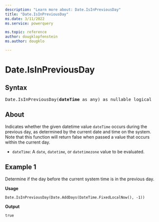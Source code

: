 ```yaml
---
description: "Learn more about: Date.IsInPreviousDay"
title: "Date.IsInPreviousDay"
ms.date: 3/11/2022
ms.service: powerquery

ms.topic: reference
author: dougklopfenstein
ms.author: dougklo

---
```

# Date.IsInPreviousDay

## Syntax

<pre>
Date.IsInPreviousDay(<b>dateTime</b> as any) as nullable logical
</pre>

## About

Indicates whether the given datetime value `dateTime` occurs during the previous day, as determined by the current date and time on the system. Note that this function will return false when passed a value that occurs within the current day.

* `dateTime`: A `date`, `datetime`, or `datetimezone` value to be evaluated.

## Example 1

Determine if the day before the current system time is in the previous day.

**Usage**

```powerquery-m
Date.IsInPreviousDay(Date.AddDays(DateTime.FixedLocalNow(), -1))
```

**Output**

`true`
